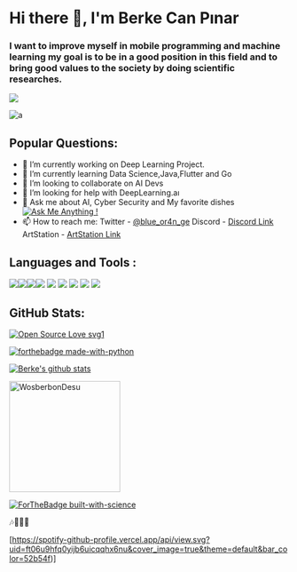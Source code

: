 # Hi there 👋, I'm Berke Can Pınar
### I want to improve myself in mobile programming and machine learning my goal is to be in a good position in this field and to bring good values to the society by doing scientific researches.
![](https://komarev.com/ghpvc/?username=WosberbonDesu&label=PROFILE+VIEWS)

![a](https://user-images.githubusercontent.com/69467096/113064664-1f4fbd80-91c0-11eb-9a29-1a1437b3ea07.gif)


## Popular Questions:
- 🔭 I’m currently working on Deep Learning Project.
- 🌱 I’m currently learning Data Science,Java,Flutter and Go
- 👯 I’m looking to collaborate on AI Devs 
- 🤔 I’m looking for help with DeepLearning.aı
- 💬 Ask me about AI, Cyber Security and My favorite dishes
[![Ask Me Anything !](https://img.shields.io/badge/Ask%20me-anything-1abc9c.svg)](https://GitHub.com/WosberbonDesu/ama)
- 📫 How to reach me: Twitter - [ @blue_or4n_ge](https://twitter.com/blue_or4n_ge) Discord - [Discord Link](https://discord.gg/zAHKchrrHC)  ArtStation - [ArtStation Link](https://www.artstation.com/skogsitite)

## Languages and Tools :
<img src="https://img.shields.io/badge/python%20-%2314354C.svg?&style=for-the-badge&logo=python&logoColor=white"/><img src="https://img.shields.io/badge/html5%20-%23E34F26.svg?&style=for-the-badge&logo=html5&logoColor=white"/><img src="https://img.shields.io/badge/css3%20-%231572B6.svg?&style=for-the-badge&logo=css3&logoColor=white"/><img src="https://img.shields.io/badge/javascript%20-%23323330.svg?&style=for-the-badge&logo=javascript&logoColor=%23F7DF1E"/>
<img src="https://img.shields.io/badge/java-%23ED8B00.svg?&style=for-the-badge&logo=java&logoColor=white"/>
<img src="https://img.shields.io/badge/c%20-%2300599C.svg?&style=for-the-badge&logo=c&logoColor=white"/>
<img src="https://img.shields.io/badge/kotlin-%230095D5.svg?&style=for-the-badge&logo=kotlin&logoColor=white"/>
<img src="https://img.shields.io/badge/go-%2300ADD8.svg?&style=for-the-badge&logo=go&logoColor=white"/>
<img src="https://img.shields.io/badge/blender%20-%23F5792A.svg?&style=for-the-badge&logo=blender&logoColor=white"/>
## GitHub Stats:
[![Open Source Love svg1](https://badges.frapsoft.com/os/v1/open-source.svg?v=103)](https://github.com/WosberbonDesu/open-source-badges/)

[![forthebadge made-with-python](http://ForTheBadge.com/images/badges/made-with-python.svg)](https://www.python.org/)

[![Berke's github stats](https://github-readme-stats.vercel.app/api?username=WosberbonDesu&&show_icons=true&title_color=ffffff&icon_color=bd8326&text_color=ffffff&bg_color=151515)](https://github.com/WosberbonDesu/github-readme-stats)

<p align="left">
  <img align="center" height="200" src="https://github-readme-stats.vercel.app/api/top-langs/?username=WosberbonDesu&layout=compact&hide=html&theme=dark" alt="WosberbonDesu" />
</p>

[![ForTheBadge built-with-science](http://ForTheBadge.com/images/badges/built-with-science.svg)](https://GitHub.com/WosberbonDesu/)

:notes::artist::beer:

[https://spotify-github-profile.vercel.app/api/view.svg?uid=ft06u9hfq0yijb6uicqqhx6nu&cover_image=true&theme=default&bar_color=52b54f)]


